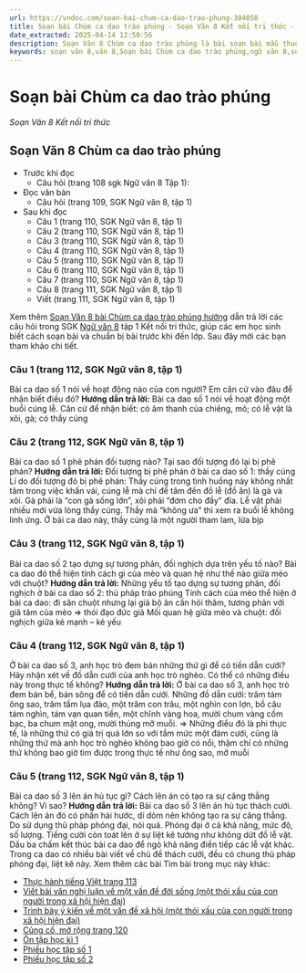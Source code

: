 ```yaml
---
url: https://vndoc.com/soan-bai-chum-ca-dao-trao-phung-304058
title: Soạn bài Chùm ca dao trào phúng - Soạn Văn 8 Kết nối tri thức - VnDoc.com
date_extracted: 2025-04-14 12:50:56
description: Soạn Văn 8 Chùm ca dao trào phúng là bài soạn bài mẫu thuộc chương trình Ngữ văn lớp 8 KNTT học kì 1. Mời các bạn cùng tham khảo bài soạn để chuẩn bị cho bài học sắp tới của mình.
keywords: soạn văn 8,văn 8,Soạn bài Chùm ca dao trào phúng,ngữ văn 8,soan van 8,soạn văn lớp 8,giải văn 8,soạn văn 8 tập 1,soạn văn 8 Chùm ca dao trào phúng,soạn văn 8 kết nối tri thức,văn 8 chân trời sáng tạo,ngữ văn 8 kết nối tri thức,Chùm ca dao trào phúng,soạn bài Chùm truyện cười dân gian Việt Nam lớp 8,soạn văn 8 kntt,văn 8 kết nối tri thức
---
```


# Soạn bài Chùm ca dao trào phúng
 _Soạn Văn 8 Kết nối tri thức_
## Soạn Văn 8 Chùm ca dao trào phúng
  * Trước khi đọc
    * Câu hỏi \(trang 108 sgk Ngữ văn 8 Tập 1\):
  * Đọc văn bản
    * Câu hỏi \(trang 109, SGK Ngữ văn 8, tập 1\)
  * Sau khi đọc
    * Câu 1 \(trang 110, SGK Ngữ văn 8, tập 1\)
    * Câu 2 \(trang 110, SGK Ngữ văn 8, tập 1\)
    * Câu 3 \(trang 110, SGK Ngữ văn 8, tập 1\)
    * Câu 4 \(trang 110, SGK Ngữ văn 8, tập 1\)
    * Câu 5 \(trang 110, SGK Ngữ văn 8, tập 1\)
    * Câu 6 \(trang 110, SGK Ngữ văn 8, tập 1\)
    * Câu 7 \(trang 110, SGK Ngữ văn 8, tập 1\)
    * Câu 8 \(trang 111, SGK Ngữ văn 8, tập 1\)
    * Viết \(trang 111, SGK Ngữ văn 8, tập 1\)

Xem thêm
[Soạn Văn 8 bài Chùm ca dao trào phúng hướng](<https://vndoc.com/soan-bai-chum-ca-dao-trao-phung-304058>) dẫn trả lời các câu hỏi trong SGK [Ngữ văn 8](<https://vndoc.com/ngu-van-lop8>) tập 1 Kết nối tri thức, giúp các em học sinh biết cách soạn bài và chuẩn bị bài trước khi đến lớp. Sau đây mời các bạn tham khảo chi tiết.
### **Câu 1 \(trang 112, SGK Ngữ văn 8, tập 1\)**
Bài ca dao số 1 nói về hoạt động nào của con người? Em căn cứ vào đâu để nhận biết điều đó?
**Hướng dẫn trả lời:**
Bài ca dao số 1 nói về hoạt động một buổi cúng lễ.
Căn cứ để nhận biết: có âm thanh của chiêng, mõ; có lễ vật là xôi, gà; có thầy cúng
### **Câu 2 \(trang 112, SGK Ngữ văn 8, tập 1\)**
Bài ca dao số 1 phê phán đối tượng nào? Tại sao đối tượng đó lại bị phê phán?
**Hướng dẫn trả lời:**
Đối tượng bị phê phán ở bài ca dao số 1: thầy cúng
Lí do đối tượng đó bị phê phán: Thầy cúng trong tình huống này không nhất tâm trong việc khấn vái, cúng lễ mà chỉ để tâm đến đồ lễ \(đồ ăn\) là gà và xôi. Gà phải là “con gà sống lớn”, xôi phải “đơm cho đầy” đĩa. Lễ vật phải nhiều mới vừa lòng thầy cúng. Thầy mà “không ưa” thì xem ra buổi lễ không linh ứng. Ở bài ca dao này, thầy cúng là một người tham lam, lừa bịp
### **Câu 3 \(trang 112, SGK Ngữ văn 8, tập 1\)**
Bài ca dao số 2 tạo dựng sự tương phản, đối nghịch dựa trên yếu tố nào? Bài ca dao đó thể hiện tính cách gì của mèo và quan hệ như thế nào giữa mèo với chuột?
**Hướng dẫn trả lời:**
Những yếu tố tạo dựng sự tương phản, đối nghịch ở bài ca dao số 2: thủ pháp trào phúng
Tính cách của mèo thể hiện ở bài ca dao: đi săn chuột nhưng lại giả bộ ân cần hỏi thăm, tương phản với giã tâm của mèo => thói đạo đức giả
Mối quan hệ giữa mèo và chuột: đối nghịch giữa kẻ mạnh – kẻ yếu
### **Câu 4 \(trang 112, SGK Ngữ văn 8, tập 1\)**
Ở bài ca dao số 3, anh học trò đem bán những thứ gì để có tiền dẫn cưới? Hãy nhận xét về đồ dẫn cưới của anh học trò nghèo. Có thể có những điều này trong thực tế không?
**Hướng dẫn trả lời:**
Ở bài ca dao số 3, anh học trò đem bán bể, bán sông để có tiền dẫn cưới.
Những đồ dẫn cưới: trăm tám ông sao, trăm tấm lụa đào, một trăm con trâu, một nghìn con lợn, bồ câu tám nghìn, tám vạn quan tiền, một chĩnh vàng hoa, mười chum vàng cốm bạc, ba chum mật ong, mười thúng mỡ muỗi.
=> Những điều đó là phi thực tế, là những thứ có giá trị quá lớn so với tầm mức một đám cưới, cũng là những thứ mà anh học trò nghèo không bao giờ có nổi, thậm chí có những thứ không bao giờ tìm được trong thực tế như ông sao, mỡ muỗi
### **Câu 5 \(trang 112, SGK Ngữ văn 8, tập 1\)**
Bài ca dao số 3 lên án hủ tục gì? Cách lên án có tạo ra sự căng thẳng không? Vì sao?
**Hướng dẫn trả lời:**
Bài ca dao số 3 lên án hủ tục thách cưới. Cách lên án đó có phần hài hước, dí dỏm nên không tạo ra sự căng thẳng. Do sử dụng thủ pháp phóng đại, nói quá. Phóng đại ở cả khả năng, mức độ, số lượng. Tiếng cười còn toát lên ở sự liệt kê tưởng như không dứt đồ lễ vật. Dấu ba chấm kết thúc bài ca dao để ngỏ khả năng điền tiếp các lễ vật khác. Trong ca dao có nhiều bài viết về chủ đề thách cưới, đều có chung thủ pháp phóng đại, liệt kê này.
Xem thêm các bài Tìm bài trong mục này khác:
  * [Thực hành tiếng Việt trang 113](</soan-bai-thuc-hanh-tieng-viet-trang-113-304064>)
  * [Viết bài văn nghị luận về một vấn đề đời sống \(một thói xấu của con người trong xã hội hiện đại\)](</soan-bai-viet-bai-van-nghi-luan-ve-mot-van-de-doi-song-mot-thoi-xau-cua-con-nguoi-trong-xa-hoi-hien-dai-304070>)
  * [Trình bày ý kiến về một vấn đề xã hội \(một thói xấu của con người trong xã hội hiện đại\)](</soan-bai-trinh-bay-y-kien-ve-mot-van-de-xa-hoi-mot-thoi-xau-cua-con-nguoi-trong-xa-hoi-hien-dai-304072>)
  * [Củng cố, mở rộng trang 120](</soan-bai-cung-co-mo-rong-trang-120-304077>)
  * [Ôn tập học kì 1](</soan-bai-on-tap-hoc-ki-1-304080>)
  * [Phiếu học tập số 1](</soan-bai-phieu-hoc-tap-so-1-304082>)
  * [Phiếu học tập số 2](</soan-bai-phieu-hoc-tap-so-2-304083>)

